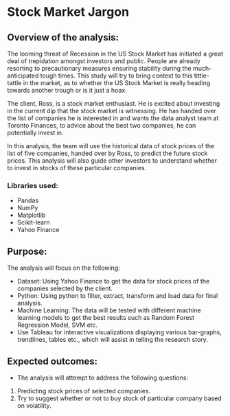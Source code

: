 # Stock Market Jargon

## Overview of the analysis:

The looming threat of Recession in the US Stock Market has initiated a great deal of trepidation amongst investors and public. People are already resorting to precautionary measures ensuring stability during the much-anticipated tough times. This study will try to bring context to this tittle-tattle in the market, as to whether the US Stock Market is really heading towards another trough or is it just a hoax.<br/>

The client, Ross, is a stock market enthusiast. He is excited about investing in the current dip that the stock market is witnessing. He has handed over the list of companies he is interested in and wants the data analyst team at Toronto Finances, to advice about the best two companies, he can potentially invest in.<br/>

In this analysis, the team will use the historical data of stock prices of the list of five companies, handed over by Ross, to predict the future stock prices. This analysis will also guide other investors to understand whether to invest in stocks of these particular companies.


### Libraries used:
* Pandas
* NumPy
* Matplotlib
* Scikit-learn
* Yahoo Finance

## Purpose:
The analysis will focus on the following:

* Dataset: Using Yahoo Finance to get the data for stock prices of the companies selected by the client.
* Python: Using python to filter, extract, transform and load data for final analysis.
* Machine Learning: The data will be tested with different machine learning models to get the best results such as Random Forest Regression Model, SVM etc.
* Use Tableau for interactive visualizations displaying various bar-graphs, trendlines, tables etc., which will assist in telling the research story.

## Expected outcomes:
* The analysis will attempt to address the following questions:
1. Predicting stock prices of selected companies.<br/>
2. Try to suggest whether or not to buy stock of particular company based on volatility.<br/>

